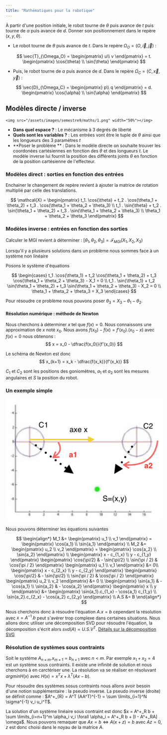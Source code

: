 ```yaml
---
title: "Mathématiques pour la robotique"
---
```


À partir d'une position initiale, le robot tourne de $\theta$ puis avance de $t$ puis tourne de $\alpha$ puis avance de $d$. Donner son positionnement dans le repère $(x,y,\theta)$.

- Le robot tourne de $\theta$ puis avance de $t$. Dans le repère $\Omega_O = (O, \vec{i}, \vec{j})$ : 

$$ 
\vec{T}_{\Omega_O} = \begin{pmatrix} u\\ v \end{pmatrix} = t. \begin{pmatrix} \cos{\theta} \\ \sin{\theta} \end{pmatrix}
$$

- Puis, le robot tourne de $\alpha$ puis avance de $d$. Dans le repère $\Omega_C = (C, \vec{x}, \vec{y})$ : 

$$ 
\vec{D}_{\Omega_C} = \begin{pmatrix} p\\ q \end{pmatrix} = d. \begin{pmatrix} \cos{\alpha} \\ \sin{\alpha} \end{pmatrix}
$$

## Modèles directe / inverse

	<img src="/assets/images/semestre9/maths/1.png" width="50%"></img>

- **Dans quel espace ?** : Le mécanisme à 3 degrés de liberté
- **Quels sont les variables ?** : Les entrées vont être le tuple de $\theta$ ainsi que les longueurs des 3 paramètres $t$
- **Poser le problème
  ** : Dans le modèle directe on souhaite trouver les coordonées cartésiennes en fonction des $\theta$ et des longueurs $t$. Le modèle inverse lui fournit la position des différents joints $\theta$ en fonction de la position cartésienne de l'effecteur.

### Modèles direct : sorties en fonction des entrées

Enchainer le changement de repère revient à ajouter la matrice de rotation multiplié par celle des translations.

$$
\mathcal{X} = \begin{pmatrix} t_1. \cos{\theta} + t_2 . \cos(\theta_1 + \theta_2) + t_3 . \cos(\theta_1 + \theta_2 + \theta_3) \\ t_1 . \sin{\theta} + t_2 . \sin(\theta_1 + \theta_2) + t_3 . \sin(\theta_1 + \theta_2 + \theta_3) \\ \theta_1 + \theta_2 + \theta_3 \end{pmatrix}
$$

### Modèles inverse : entrées en fonction des sorties

Calculer le MGI revient à déterminer : $[\theta_1, \theta_2, \theta_3] = \mathcal{F}_{MGI}(X_1, X_2, X_3)$

Lorsqu'il y a plusieurs solutions dans un problème nous sommes face à un système non linéaire

Posons le système d'équations

$$
\begin{cases}
t_1 .\cos{\theta_1} + t_2 \cos(\theta_1 + \theta_2) + t_3 \cos{\theta_1 + \theta_2 + \theta_3} - X_1 = 0 \\
t_1 . \sin{\theta_1} + t_2 \sin(\theta_1 + \theta_2) + t_3 \sin(\theta_1 + \theta_2 + \theta_3) - X_2 = 0 \\
\theta_1 + \theta_2 + \theta_3 = X_3
\end{cases}
$$

Pour résoudre ce problème nous pouvons poser $\theta_3 = X_3 - \theta_1 - \theta_2$.

#### Résolution numérique : méthode de Newton

Nous cherchons à déterminer $x$ tel que $f(x) = 0$. Nous connaissons une approximation de $x$ noté $x_0$. Nous avons $f(x_0) - f(x) = f'(x_0).(x_0-x)$ avec $f(x) = 0$ nous obtenons :
$$
x = x_0 - \dfrac{f(x_0)}{f'(x_0)}
$$

Le schéma de Newton est donc
$$
x_{k+1} = x_k - \dfrac{f(x_k)}{f'(x_k)}
$$

$C_1$ et $C_2$ sont les positions des goniomètres, $a_1$ et $a_2$ sont les mesures angulaires et $S$ la position du robot.

### Un exemple simple

![](./img/2.png)

Nous pouvons déterminer les équations suivantes

$$
\begin{align*}
M_1 &= \begin{pmatrix} u_1 \\ v_1 \end{pmatrix} = \begin{pmatrix} \cos{a_1} \\ \sin{a_1} \end{pmatrix} \\
M_2 &= \begin{pmatrix} u_2 \\ v_2 \end{pmatrix} = \begin{pmatrix} \cos{a_2} \\ \sin{a_2} \end{pmatrix} \\
\begin{pmatrix} x - c_{1_x} \\ y - c_{1_y} \end{pmatrix} \begin{pmatrix} \cos{\pi/2} & - \sin{\pi/2} \\ \sin{\pi / 2} & \cos{\pi / 2} \end{pmatrix} \begin{pmatrix} u_1 \\ v_1 \end{pmatrix} &= 0\\
\begin{pmatrix} x - c_{2_x} \\ y - c_{2_y} \end{pmatrix} \begin{pmatrix} \cos{\pi/2} & - \sin{\pi/2} \\ \sin{\pi / 2} & \cos{\pi / 2} \end{pmatrix} \begin{pmatrix} u_2 \\ v_2 \end{pmatrix} &= 0 \\
\begin{pmatrix} \sin{a_1} & - \cos{a_1} \\ \sin{a_2} & - \cos{a_2} \end{pmatrix} \begin{pmatrix} x \\ y \end{pmatrix} &= \begin{pmatrix} \sin{a_1}.c_{1_x} - \cos{a_1} c_{1_y} \\ \sin{a_2}.c_{2_x} - \cos{a_2} c_{2_y} \end{pmatrix} \\
A.S &= B
\end{align*}
$$

Nous cherchons donc à résoudre l'équation $A.x = b$ cependant la résolution avec $x = A^{-1}.b$ peut s'avérer trop complexe dans certaines situations. Nous allons donc utiliser une décomposition SVD pour résoudre l'équation, la décomposition s'écrit alors $svd(A) = U.S.V^{T}$. [Détails sur la décomposition SVG](./img/svd.pdf)

### Résolution de systèmes sous contraints

Soit le système $A_{n \times m} . x_{m \times 1} = b_{n \times 1}$ avec $n < m$. Par exemple $x_1 + x_2 = 4$ est un système sous contraints. Il existe une infinité de solution et nous cherchons à en carctériser une. La résolution va se réaliser en résoluvant $arg min H(x)$ avec $H(x) = x^{T} x + \lambda^T (Ax-b)$.

Pour résoudre des systèmes sosus contraints nous allons avoir besoin d'une notion supplémentaire : la pseudo inverse. La pseudo inverse (droite) se définit comme : $A^+_{R} = A^T (AA^T)^{-1} = \sum
\limits_{i=1}^N \sigma^{-1} v_i u_i^T$.

La solution d'un système linéaire sous contraint est donc $x = A^+_R b + \sum
\limits_{i=n+1}^m \alpha_i v_i \forall \alpha_i = A^+_R b + [I - A^+_RA] \omega$. Nous pouvons remaquer que $Ax=b \Leftrightarrow A(x+z) = b$ avec $Az =0$, $z$ est donc choisi dans le noyau de la matrice $A$.
